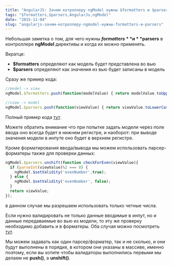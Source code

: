 ```yaml
---
title: "AngularJS: Зачем котроллеру ngModel нужны $formatters и $parsers"
tags: "$formatters,$parsers,AngularJs,ngModel"
date: "2015-11-04"
slug: "angularjs-зачем-котроллеру-ngmodel-нужны-formatters-и-parsers"
---
```


Небольшая заметка о том, для чего нужны **$formatters** и **$parsers** в контроллере **ngModel** директивы и когда их можно применять.

Вкратце:

- **$formatters** определяют как модель будет представлена во вью
- **$parsers** определяют как значения из вью будет записаны в модель

Сразу же пример кода:

```javascript 
//model -> view 
ngModel.$formatters.push(function(modelValue) { return modelValue.toUpperCase(); });

//view -> model 
ngModel.$parsers.push(function(viewValue) { return viewValue.toLowerCase(); }); 
```

Полный пример кода [тут](https://plnkr.co/edit/ZmlGQtag494IYuorGsgS?p=preview).

Можете обратить внимание что при попытке задать модели через поле ввода оно всегда будет в нижнем регистре, и наоборот: при выводе значения модели в инпуте оно будет в верхнем регистре.

Кроме форматирования ввода/вывода мы можем использовать парсер-форматеры также для проверки данных:

```javascript 
ngModel.$parsers.unshift(function checkForEven(viewValue){ 
  if (parseInt(viewValue)%2 === 0) { 
    ngModel.$setValidity('evenNumber',true); 
  } else { 
    ngModel.$setValidity('evenNumber', false); 
  } 
  return viewValue; 
}); 
```

в данном случае мы разрешаем использовать только четные числа.

Если нужно валидировать не только данные вводимые в инпут, но и данные передаваемые во вью из модели, то эту же проверку необходимо добавить и в форматеры. Оба случая можно посмотреть [тут](https://plnkr.co/edit/jwjHL4WWmbHEvHGrXIxG?p=preview).

Мы можем задавать как один парсер/форматер, так и не сколько, и они будут выполнены в порядке, в котором они указаны в массиве, именно поэтому, если вы хотите чтобы валидаторы выполнились первыми мы делаем не **push()**, а **unshift()**.
